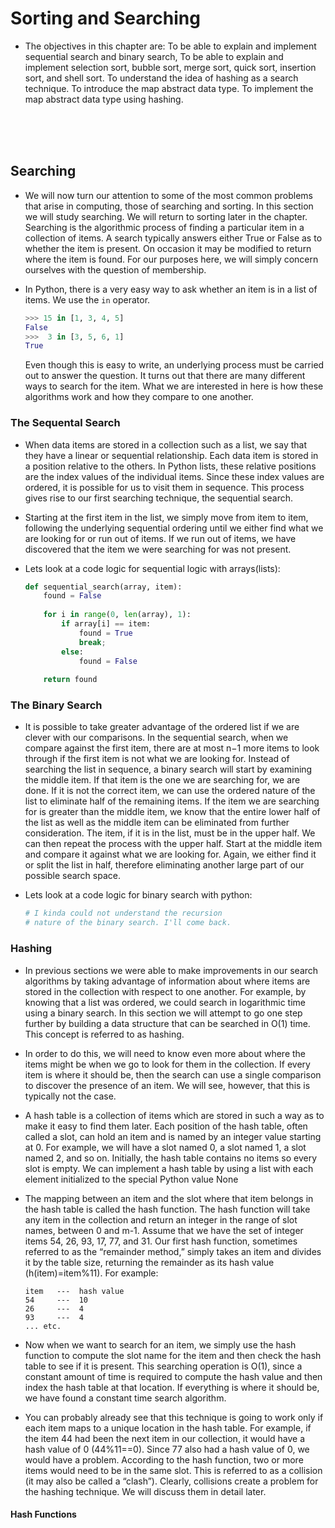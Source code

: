 # Sorting and Searching

- The objectives in this chapter are: To be able to explain and implement sequential search and binary search, To be able to explain and implement selection sort, bubble sort, merge sort, quick sort, insertion sort, and shell sort. To understand the idea of hashing as a search technique. To introduce the map abstract data type. To implement the map abstract data type using hashing.

<br>
<br>
<br>

## Searching

- We will now turn our attention to some of the most common problems that arise in computing, those of searching and sorting. In this section we will study searching. We will return to sorting later in the chapter. Searching is the algorithmic process of finding a particular item in a collection of items. A search typically answers either True or False as to whether the item is present. On occasion it may be modified to return where the item is found. For our purposes here, we will simply concern ourselves with the question of membership.

- In Python, there is a very easy way to ask whether an item is in a list of items. We use the `in` operator.
  ```python
  >>> 15 in [1, 3, 4, 5]
  False
  >>>  3 in [3, 5, 6, 1]
  True
  ```
  Even though this is easy to write, an underlying process must be carried out to answer the question. It turns out that there are many different ways to search for the item. What we are interested in here is how these algorithms work and how they compare to one another.
  
### The Sequental Search

- When data items are stored in a collection such as a list, we say that they have a linear or sequential relationship. Each data item is stored in a position relative to the others. In Python lists, these relative positions are the index values of the individual items. Since these index values are ordered, it is possible for us to visit them in sequence. This process gives rise to our first searching technique, the sequential search.

- Starting at the first item in the list, we simply move from item to item, following the underlying sequential ordering until we either find what we are looking for or run out of items. If we run out of items, we have discovered that the item we were searching for was not present.

- Lets look at a code logic for sequential logic with arrays(lists):
  ```python
  def sequential_search(array, item):
      found = False
      
      for i in range(0, len(array), 1):
          if array[i] == item:
              found = True
              break;
          else:
              found = False
              
      return found
  ```
  
### The Binary Search

- It is possible to take greater advantage of the ordered list if we are clever with our comparisons. In the sequential search, when we compare against the first item, there are at most n−1 more items to look through if the first item is not what we are looking for. Instead of searching the list in sequence, a binary search will start by examining the middle item. If that item is the one we are searching for, we are done. If it is not the correct item, we can use the ordered nature of the list to eliminate half of the remaining items. If the item we are searching for is greater than the middle item, we know that the entire lower half of the list as well as the middle item can be eliminated from further consideration. The item, if it is in the list, must be in the upper half. We can then repeat the process with the upper half. Start at the middle item and compare it against what we are looking for. Again, we either find it or split the list in half, therefore eliminating another large part of our possible search space.

- Lets look at a code logic for binary search with python:
  ```python
  # I kinda could not understand the recursion 
  # nature of the binary search. I'll come back.
  ```
  
### Hashing

- In previous sections we were able to make improvements in our search algorithms by taking advantage of information about where items are stored in the collection with respect to one another. For example, by knowing that a list was ordered, we could search in logarithmic time using a binary search. In this section we will attempt to go one step further by building a data structure that can be searched in O(1) time. This concept is referred to as hashing.

- In order to do this, we will need to know even more about where the items might be when we go to look for them in the collection. If every item is where it should be, then the search can use a single comparison to discover the presence of an item. We will see, however, that this is typically not the case.

- A hash table is a collection of items which are stored in such a way as to make it easy to find them later. Each position of the hash table, often called a slot, can hold an item and is named by an integer value starting at 0. For example, we will have a slot named 0, a slot named 1, a slot named 2, and so on. Initially, the hash table contains no items so every slot is empty. We can implement a hash table by using a list with each element initialized to the special Python value None


- The mapping between an item and the slot where that item belongs in the hash table is called the hash function. The hash function will take any item in the collection and return an integer in the range of slot names, between 0 and m-1. Assume that we have the set of integer items 54, 26, 93, 17, 77, and 31. Our first hash function, sometimes referred to as the “remainder method,” simply takes an item and divides it by the table size, returning the remainder as its hash value (h(item)=item%11). For example:
  ```
  item   ---  hash value
  54     ---  10
  26     ---  4
  93     ---  4
  ... etc.
  ```
  
- Now when we want to search for an item, we simply use the hash function to compute the slot name for the item and then check the hash table to see if it is present. This searching operation is O(1), since a constant amount of time is required to compute the hash value and then index the hash table at that location. If everything is where it should be, we have found a constant time search algorithm.

- You can probably already see that this technique is going to work only if each item maps to a unique location in the hash table. For example, if the item 44 had been the next item in our collection, it would have a hash value of 0 (44%11==0). Since 77 also had a hash value of 0, we would have a problem. According to the hash function, two or more items would need to be in the same slot. This is referred to as a collision (it may also be called a “clash”). Clearly, collisions create a problem for the hashing technique. We will discuss them in detail later.

#### Hash Functions
